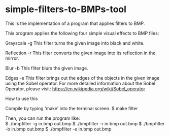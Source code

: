 # simple-filters-to-BMPs-tool

This is the implementation of a program that applies filters to BMP.

This program applies the following four simple visual effects to BMP files:

Grayscale -g
This filter turns the given image into black and white.

Reflection -r
This filter converts the given image into its reflection in the mirror.

Blur -b
This filter blurs the given image.

Edges -e
This filter brings out the edges of the objects in the given image using the Sobel operator.
For more detailed information about the Sobel Operator, please visit: https://en.wikipedia.org/wiki/Sobel_operator

How to use this

Compile by typing 'make' into the terminal screen.
$ make filter

Then, you can run the program like:    
$ ./bmpfilter -g in.bmp out.bmp
$ ./bmpfilter -r in.bmp out.bmp
$ ./bmpfilter -b in.bmp out.bmp
$ ./bmpfilter -e in.bmp out.bmp
